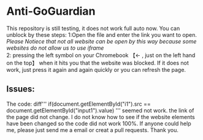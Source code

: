 # Anti-GoGuardian
This repository is still testing, it does not work full auto now.
You can unblock by these steps:
1:Open the file and enter the link you want to open.
<br>
*Please Notiece that not all website can be open by this way because some websites do not allow us to use iframe*
<br>
2: pressing the left symbol on your Chromebook 【← , just on the left hand on the top】 when it hits you that the website was blocked.
If it does not work, just press it again and again quickly or you can refresh the page.
<br>
 ## Issues:
The code:
diff'''
if(document.getElementById("i1").src == document.getElementById("input1").value)
'''
seemed not work. the link of the page did not change. I do not know how to see if the website elements have been changed so the code did not work 100%.
If anyone could help me, please just send me a email or creat a pull requests. Thank you.
